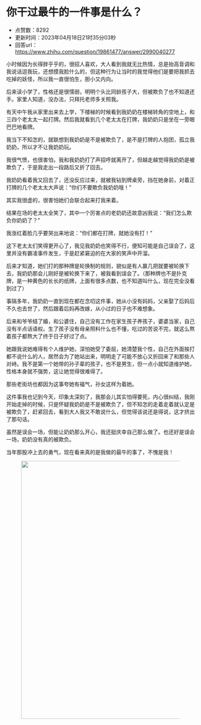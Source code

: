 # 你干过最牛的一件事是什么？
- 点赞数：8292
- 更新时间：2023年04月18日21时35分03秒
- 回答url：https://www.zhihu.com/question/19861477/answer/2990040277
<body>
 <p data-pid="O7vT1eGW">小时候因为长得胖乎乎的，很招人喜欢，大人看到我就无比热情，总是抬高音调和我说话逗我玩，还想摸我脸什么的，但这种行为让当时的我觉得他们是要把我抓去吃掉的妖怪，所以我一直很怕生，胆小又内向。</p>
 <p data-pid="nAFWYfYn">后来读小学了，性格还是很懦弱，明明个头比同龄孩子大，但被欺负了也不知道还手。家里人知道，没办法，只拜托老师多关照我。</p>
 <p data-pid="7ogpbWA5">有天中午我从家里出来去上学，下楼梯的时候看到我奶奶在楼梯转角的空地上，和三四个老太太一起打牌。然后我就看到几个老太太在打牌，我奶奶只是坐在一旁眼巴巴地看牌。</p>
 <p data-pid="tMXIyLJi">我当下不知怎的，就联想到我奶奶是不是被欺负了，是不是打牌的人抱团，孤立我奶奶，所以才不让我奶奶玩。</p>
 <p data-pid="yL655h-v">我很气愤，也很害怕，我和我奶奶打了声招呼就离开了，但越走越觉得我奶奶是被欺负了，于是我走出一段路后又折了回去。</p>
 <p data-pid="mWQLYQym">我奶奶看着我又回去了，还没反应过来，就被我钻到牌桌旁，挡在她身前，对着正打牌的几个老太太大声说：“你们不要欺负我奶奶哦！”</p>
 <p data-pid="NFcDuqZD">其实我很虚的，很害怕她们会联合起来打我来着。</p>
 <p data-pid="mwXThkvA">结果在场的老太太全笑了，其中一个厉害点的老奶奶还故意凶我说：“我们怎么欺负你奶奶了？”</p>
 <p data-pid="cd2vuik2">我涨红着脸几乎要哭出来地说：“你们都在打牌，就她没有打！”</p>
 <p data-pid="CemHQVKF">这下老太太们笑得更开心了，我见我奶奶也笑得不行，便知可能是自己误会了，这里并没有霸凌事件发生，于是赶紧窘迫的在大家的笑声中开溜。</p>
 <p data-pid="RNgiXYRM">后来才知道，她们打的那种牌是轮换制的规则，貌似是有人赢几把就要被轮换下去，我奶奶那会儿刚好是被轮换下来了，被我看到误会了。（那种牌也不是扑克牌，是一种黄色的长长的纸牌，上面有很多点数，也不知道叫什么，现在完全没看到过了）</p>
 <p data-pid="oeQSCj0H">事隔多年，我奶奶一直到现在都在念叨这件事，她从小没有妈妈，父亲娶了后妈后不久也去世了，然后跟着后妈再改嫁，从小过的日子也不难想象。</p>
 <p data-pid="EY7L9Fvg">后来和爷爷结了婚，和公婆住，自己没有工作在家生孩子养孩子，婆婆当家，自己没有半点话语权。生了孩子没有母亲照料什么也不懂，吃过的苦说不完，就这么熬着孩子都熬大了终于日子好过了点。</p>
 <p data-pid="msuMLM_y">她跟我说她难得有个人维护她，深怕她受了委屈，她清楚我个性，自己在外面挨打都不说什么的人，居然会为了她站出来，明明走了可能不放心又折回来了和那些人对峙。我不是第一个她带的孙子辈的孩子，也不是男生，但一点小就知道维护她，性格本身就不强势，这让她觉得很难得了。</p>
 <p data-pid="veem2iWW">那些老街坊也都因为这事夸她有福气，孙女这样为着她。</p>
 <p data-pid="k61dI28J">这件事我也记到今天，印象太深刻了，我那会儿其实怕得要死，内心很纠结，我刚开始走掉的时候，只是怀疑我奶奶是不是被欺负了，但不知怎的走着走着就认定是被欺负了，赶紧回去，看到大人我又不敢说什么，但觉得该说还是得说，这才挤出了那句话。</p>
 <p data-pid="AN2cH5Rm">虽然是误会一场，但能让奶奶那么开心，我还挺庆幸自己那么做了。也还好是误会一场，奶奶没有真的被欺负。</p>
 <p data-pid="PNj1MvK9">当年那股冲上去的勇气，现在看来真的是我做的最牛的事了，不愧是我！</p>
 <figure data-size="normal">
  <img src="https://pic1.zhimg.com/50/v2-12fd15537a68dcc362108d72c32aaa82_720w.jpg?source=1940ef5c" data-rawwidth="690" data-rawheight="595" data-size="normal" data-original-token="v2-30ce5b1b492dbd892aed372ca1638c6b" data-default-watermark-src="https://picx.zhimg.com/50/v2-7459358c209dfa096faf06a94f268259_720w.jpg?source=1940ef5c" class="origin_image zh-lightbox-thumb" width="690" data-original="https://picx.zhimg.com/v2-12fd15537a68dcc362108d72c32aaa82_r.jpg?source=1940ef5c">
 </figure>
 <p></p>
</body>